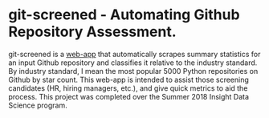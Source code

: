 # git-screened - Automating Github Repository Assessment.
git-screened is a [web-app](http://git-screened.icu:5000/) that automatically scrapes summary statistics for an input Github repository and classifies it relative to the industry standard. By industry standard, I mean the most popular 5000 Python repositories on Github by star count. This web-app is intended to assist those screening candidates (HR, hiring managers, etc.), and give quick metrics to aid the process. This project was completed over the Summer 2018 Insight Data Science program.


